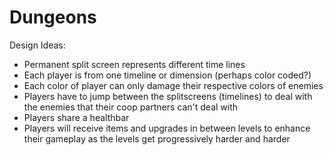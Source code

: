 # Dungeons

Design Ideas:
- Permanent split screen represents different time lines
- Each player is from one timeline or dimension (perhaps color coded?)
- Each color of player can only damage their respective colors of enemies
- Players have to jump between the splitscreens (timelines) to deal with the enemies that their coop partners can't deal with
- Players share a healthbar
- Players will receive items and upgrades in between levels to enhance their gameplay as the levels get progressively harder and harder
